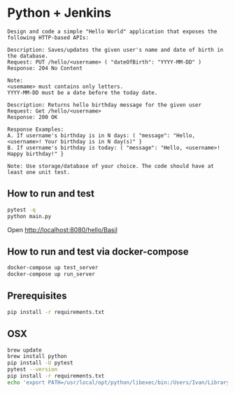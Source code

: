 # Python + Jenkins 
```
Design and code a simple "Hello World" application that exposes the following HTTP-based APIs: 

Description: Saves/updates the given user's name and date of birth in the database. 
Request: PUT /hello/<username> ( "dateOfBirth": "YYYY-MM-DD" ) 
Response: 204 No Content
 
Note:
<usemame> must contains only letters. 
YYYY-MM-DD must be a date before the today date. 

Description: Returns hello birthday message for the given user 
Request: Get /hello/<username> 
Response: 200 OK 

Response Examples: 
A. If username's birthday is in N days: ( "message": "Hello, <username>! Your birthday is in N day(s)" } 
B. If username's birthday is today: ( "message": "Hello, <username>! Happy birthday!" } 

Note: Use storage/database of your choice. The code should have at least one unit test. 
```

## How to run and test
```bash
pytest -q
python main.py
```

Open [http://localhost:8080/hello/Basil](http://localhost:8080/hello/Basil)

## How to run and test via docker-compose
```bash
docker-compose up test_server
docker-compose up run_server
```

## Prerequisites
```bash
pip install -r requirements.txt
```
## OSX

```bash
brew update
brew install python
pip install -U pytest
pytest --version
pip install -r requirements.txt
echo 'export PATH=/usr/local/opt/python/libexec/bin:/Users/Ivan/Library/Python/3.7/bin:$PATH' >> ~/.bash_profile
```